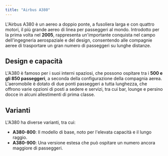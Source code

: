 ```yaml
---
title: "Airbus A380"
---
```


L'Airbus A380 è un aereo a doppio ponte, a fusoliera larga e con quattro motori, il più grande aereo di linea per passeggeri al mondo. Introdotto per la prima volta nel **2005**, rappresenta un'importante conquista nel campo dell'ingegneria aerospaziale e del design, consentendo alle compagnie aeree di trasportare un gran numero di passeggeri su lunghe distanze.

## Design e capacità
L'A380 è famoso per i suoi interni spaziosi, che possono ospitare tra i **500 e gli 850 passeggeri**, a seconda della configurazione della compagnia aerea. L'aeromobile è dotato di due ponti passeggeri a tutta lunghezza, che offrono varie opzioni di posti a sedere e servizi, tra cui bar, lounge e persino docce in alcuni allestimenti di prima classe.

## Varianti
L'A380 ha diverse varianti, tra cui:

- **A380-800**: Il modello di base, noto per l'elevata capacità e il lungo raggio.
- **A380-900**: Una versione estesa che può ospitare un numero ancora maggiore di passeggeri.
